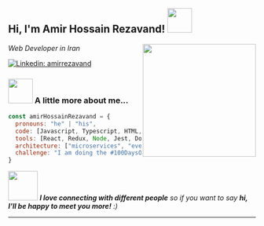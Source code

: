 <h2> Hi, I'm Amir Hossain Rezavand! <img src="https://media.giphy.com/media/B6IBrYTyvo1UJOXF9u/giphy.gif" width="50"></h2>
<img align='right' src="https://media.giphy.com/media/AOSwwqVjNZlDO/giphy.gif" width="230">
<p><em>Web Developer in Iran</em></p>

[![Linkedin: amirrezavand](https://img.shields.io/badge/-amirrezavand-blue?style=flat-square&logo=Linkedin&logoColor=white&link=https://ir.linkedin.com/in/amir-rezavand-0845341a2)](https://ir.linkedin.com/in/amir-rezavand-0845341a2)


### <img src="https://media.giphy.com/media/VgCDAzcKvsR6OM0uWg/giphy.gif" width="50"> A little more about me...  

```javascript
const amirHossainRezavand = {
  pronouns: "he" | "his",
  code: [Javascript, Typescript, HTML, CSS, PHP],
  tools: [React, Redux, Node, Jest, Docker],
  architecture: ["microservices", "event-driven", "design system pattern"],
  challenge: "I am doing the #100DaysOfCode challenge focused on node js and laravel 9"
}
```

<img src="https://media.giphy.com/media/LnQjpWaON8nhr21vNW/giphy.gif" width="60"> <em><b>I love connecting with different people</b> so if you want to say <b>hi, I'll be happy to meet you more!</b> :)</em>

---
